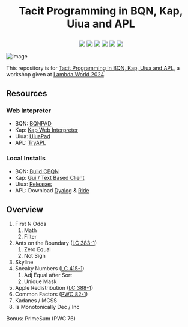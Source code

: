 # <p align="center">Tacit Programming in BQN, Kap, Uiua and APL</p>

<p align="center">
    <a href="https://github.com/codereport/2024-10-Lambda-World-Workshop/issues" alt="contributions welcome">
        <img src="https://img.shields.io/badge/contributions-welcome-brightgreen.svg?style=flat" /></a>
    <a href="https://lbesson.mit-license.org/" alt="MIT license">
        <img src="https://img.shields.io/badge/License-MIT-blue.svg" /></a>        
    <a href="mlochbaum.github.io/BQN">
        <img src="https://img.shields.io/badge/BQN-0.7-ff69b4.svg"/></a>
    <a href="https://github.com/codereport?tab=followers" alt="GitHub followers">
        <img src="https://img.shields.io/github/followers/codereport.svg?style=social&label=Follow" /></a>
    <a href="https://GitHub.com/codereport/2024-10-Lambda-World-Workshop/stargazers/" alt="GitHub stars">
        <img src="https://img.shields.io/github/stars/codereport/2024-10-Lambda-World-Workshop.svg?style=social&label=Star" /></a>
    <a href="https://twitter.com/code_report" alt="Twitter">
        <img src="https://img.shields.io/twitter/follow/code_report.svg?style=social&label=@code_report" /></a>
</p>

![image](https://github.com/user-attachments/assets/671e027b-7fc9-4772-8ef3-b4f5de0686a1)

This repository is for [Tacit Programming in BQN, Kap, Uiua and APL](https://lambda.world/workshops/Tacit%20Programming%20in%20BQN,%20Kap,%20Uiua%20and%20APL/), a workshop given at [Lambda World 2024](https://lambda.world/).

## Resources

### Web Intepreter

* BQN: [BQNPAD](https://bqnpad.mechanize.systems/)
* Kap: [Kap Web Interpreter](https://kapdemo.dhsdevelopments.com/clientweb2/)
* Uiua: [UiuaPad](https://www.uiua.org/pad?src=0_13_0-dev_2__)
* APL: [TryAPL](https://tryapl.org/)

### Local Installs

* BQN: [Build CBQN](https://github.com/dzaima/CBQN)
* Kap: [Gui / Text Based Client](https://kapdemo.dhsdevelopments.com/)
* Uiua: [Releases](https://github.com/uiua-lang/uiua/releases)
* APL: Download [Dyalog](https://www.dyalog.com/dyalog/dyalog-versions/190.htm) & [Ride](https://github.com/Dyalog/ride)

## Overview

1. First N Odds
      1. Math
      2. Filter
2. Ants on the Boundary ([LC 383-1](https://leetcode.com/problems/ant-on-the-boundary))
   1. Zero Equal
   2. Not Sign
3. Skyline
4. Sneaky Numbers ([LC 415-1](https://leetcode.com/problems/the-two-sneaky-numbers-of-digitville))
   1. Adj Equal after Sort
   2. Unique Mask
5. Apple Redistribution ([LC 388-1](https://leetcode.com/problems/apple-redistribution-into-boxes))
6. Common Factors ([PWC 82-1](https://theweeklychallenge.org/blog/perl-weekly-challenge-082/))
7. Kadanes / MCSS
8. Is Monotonically Dec / Inc

Bonus: PrimeSum (PWC 76)
